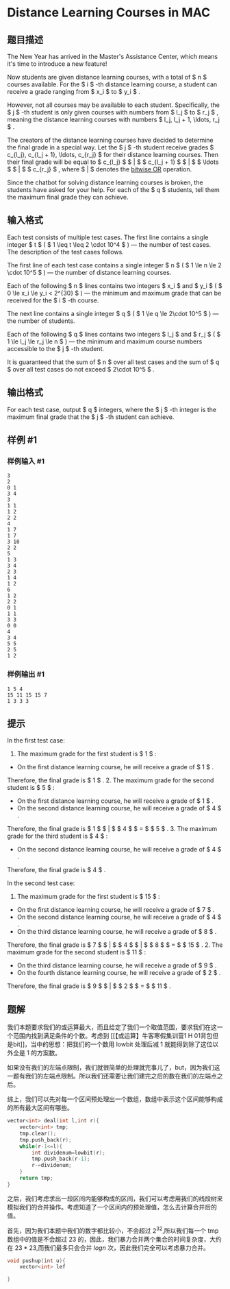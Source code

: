 # Distance Learning Courses in MAC

## 题目描述

The New Year has arrived in the Master's Assistance Center, which means it's time to introduce a new feature!

Now students are given distance learning courses, with a total of $ n $ courses available. For the $ i $ -th distance learning course, a student can receive a grade ranging from $ x_i $ to $ y_i $ .

However, not all courses may be available to each student. Specifically, the $ j $ -th student is only given courses with numbers from $ l_j $ to $ r_j $ , meaning the distance learning courses with numbers $ l_j, l_j + 1, \ldots, r_j $ .

The creators of the distance learning courses have decided to determine the final grade in a special way. Let the $ j $ -th student receive grades $ c_{l_j}, c_{l_j + 1}, \ldots, c_{r_j} $ for their distance learning courses. Then their final grade will be equal to $ c_{l_j} $ $ | $ $ c_{l_j + 1} $ $ | $ $ \ldots $ $ | $ $ c_{r_j} $ , where $ | $ denotes the [bitwise OR](https://en.wikipedia.org/wiki/Bitwise_operation#OR) operation.

Since the chatbot for solving distance learning courses is broken, the students have asked for your help. For each of the $ q $ students, tell them the maximum final grade they can achieve.

## 输入格式

Each test consists of multiple test cases. The first line contains a single integer $ t $ ( $ 1 \leq t \leq 2 \cdot 10^4 $ ) — the number of test cases. The description of the test cases follows.

The first line of each test case contains a single integer $ n $ ( $ 1 \le n \le 2 \cdot 10^5 $ ) — the number of distance learning courses.

Each of the following $ n $ lines contains two integers $ x_i $ and $ y_i $ ( $ 0 \le x_i \le y_i < 2^{30} $ ) — the minimum and maximum grade that can be received for the $ i $ -th course.

The next line contains a single integer $ q $ ( $ 1 \le q \le 2\cdot 10^5 $ ) — the number of students.

Each of the following $ q $ lines contains two integers $ l_j $ and $ r_j $ ( $ 1 \le l_j \le r_j \le n $ ) — the minimum and maximum course numbers accessible to the $ j $ -th student.

It is guaranteed that the sum of $ n $ over all test cases and the sum of $ q $ over all test cases do not exceed $ 2\cdot 10^5 $ .

## 输出格式

For each test case, output $ q $ integers, where the $ j $ -th integer is the maximum final grade that the $ j $ -th student can achieve.

## 样例 #1

### 样例输入 #1

```
3
2
0 1
3 4
3
1 1
1 2
2 2
4
1 7
1 7
3 10
2 2
5
1 3
3 4
2 3
1 4
1 2
6
1 2
2 2
0 1
1 1
3 3
0 0
4
3 4
5 5
2 5
1 2
```

### 样例输出 #1

```
1 5 4 
15 11 15 15 7 
1 3 3 3
```

## 提示

In the first test case:

1. The maximum grade for the first student is $ 1 $ : 
  - On the first distance learning course, he will receive a grade of $ 1 $ .
  
   Therefore, the final grade is $ 1 $ .
2. The maximum grade for the second student is $ 5 $ : 
  - On the first distance learning course, he will receive a grade of $ 1 $ .
  - On the second distance learning course, he will receive a grade of $ 4 $ .
  
   Therefore, the final grade is $ 1 $ $ | $ $ 4 $ $ = $ $ 5 $ .
3. The maximum grade for the third student is $ 4 $ : 
  - On the second distance learning course, he will receive a grade of $ 4 $ .
  
   Therefore, the final grade is $ 4 $ .

In the second test case:

1. The maximum grade for the first student is $ 15 $ : 
  - On the first distance learning course, he will receive a grade of $ 7 $ .
  - On the second distance learning course, he will receive a grade of $ 4 $ .
  - On the third distance learning course, he will receive a grade of $ 8 $ .
  
   Therefore, the final grade is $ 7 $ $ | $ $ 4 $ $ | $ $ 8 $ $ = $ $ 15 $ .
2. The maximum grade for the second student is $ 11 $ : 
  - On the third distance learning course, he will receive a grade of $ 9 $ .
  - On the fourth distance learning course, he will receive a grade of $ 2 $ .
  
   Therefore, the final grade is $ 9 $ $ | $ $ 2 $ $ = $ $ 11 $ .
## 题解
我们本题要求我们的或运算最大，而且给定了我们一个取值范围，要求我们在这一个范围内找到满足条件的个数。考虑到 [[【或运算】牛客寒假集训营1 H 01背包但是bit]]，当中的思想：把我们的一个数用 lowbit 处理后减 1 就能得到除了这位以外全是 1 的方案数。

如果没有我们的左端点限制，我们就很简单的处理就完事儿了，but，因为我们这一题有我们的左端点限制。所以我们还需要让我们建完之后的数在我们的左端点之后。

综上，我们可以先对每一个区间预处理出一个数组，数组中表示这个区间能够构成的所有最大区间有哪些。
```cpp
vector<int> deal(int l,int r){
	vector<int> tmp;
	tmp.clear();
	tmp.push_back(r);
	while(r-1<=l){
		int dividenum=lowbit(r);
		tmp.push_back(r-1);
		r-=dividenum;
	}
	return tmp;
}
```

之后，我们考虑求出一段区间内能够构成的区间，我们可以考虑用我们的线段树来模拟我们的合并操作。考虑知道了一个区间内的预处理值，怎么去计算合并后的值。

首先，因为我们本题中我们的数字都比较小，不会超过 $2^{32}$,所以我们每一个 tmp 数组中的值是不会超过 $23$ 的，因此，我们暴力合并两个集合的时间复杂度，大约在 $23*23$,而我们最多只会合并 $logn$ 次，因此我们完全可以考虑暴力合并。

```cpp
void pushup(int u){
	vector<int> lef

}

```